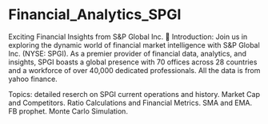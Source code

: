 # Financial_Analytics_SPGI

 Exciting Financial Insights from S&P Global Inc.
 🌟 Introduction:
Join us in exploring the dynamic world of financial market intelligence with S&P Global Inc. (NYSE: SPGI). As a premier provider of financial data, analytics, and insights, SPGI boasts a global presence with 70 offices across 28 countries and a workforce of over 40,000 dedicated professionals.
All the data is from yahoo finance.

Topics:
detailed reserch on SPGI current operations and history.
Market Cap and Competitors.
Ratio Calculations and Financial Metrics.
SMA and EMA.
FB prophet.
Monte Carlo Simulation.
